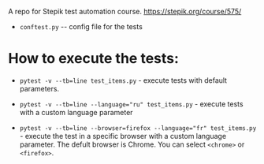 A repo for Stepik test automation course.
https://stepik.org/course/575/

- `conftest.py` -- config file for the tests

# How to execute the tests:
- `pytest -v --tb=line test_items.py` - execute tests with default parameters.

- `pytest -v --tb=line --language="ru" test_items.py` - execute tests with a custom language parameter

- `pytest -v --tb=line --browser=firefox --language="fr" test_items.py` - execute the test in a specific browser with a custom language parameter. The defult browser is Chrome. You can select `<chrome>` or `<firefox>`.